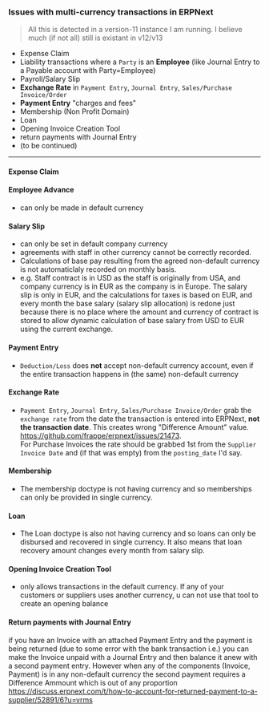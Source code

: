 ### Issues with multi-currency transactions in ERPNext

> All this is detected in a version-11 instance I am running. I believe much (if not all) still is existant in v12/v13

- Expense Claim
- Liability transactions where a `Party` is an **Employee** (like Journal Entry to a Payable account with Party=Employee)
- Payroll/Salary Slip
- **Exchange Rate** in `Payment Entry`, `Journal Entry`, `Sales/Purchase Invoice/Order`
- **Payment Entry** "charges and fees"
- Membership (Non Profit Domain)
- Loan
- Opening Invoice Creation Tool
- return payments with Journal Entry
- (to be continued)

---

#### Expense Claim

#### Employee Advance
- can only be made in default currency


#### Salary Slip
- can only be set in default company currency
- agreements with staff in other currency cannot be correctly recorded.
- Calculations of base pay resulting from the agreed non-default currency is not automaticlaly recorded on monthly basis.
- e.g. Staff contract is in USD as the staff is originally from USA, and company currency is in EUR as the company is in Europe. The salary slip is only in EUR, and the calculations for taxes is based on EUR, and every month the base salary (salary slip allocation) is redone just because there is no place where the amount and currency of contract is stored to allow dynamic calculation of base salary from USD to EUR using the current exchange.


#### Payment Entry
- `Deduction/Loss` does **not** accept non-default currency account, even if the entire transaction happens in (the same) non-default currency

#### Exchange Rate
- `Payment Entry`, `Journal Entry`, `Sales/Purchase Invoice/Order` grab the `exchange rate` from the date the transaction is entered into ERPNext, **not the transaction date**. This creates wrong "Difference Amount" value. https://github.com/frappe/erpnext/issues/21473.  
For Purchase Invoices the rate should be grabbed 1st from the `Supplier Invoice Date` and (if that was empty) from the `posting_date` I'd say.

#### Membership 
- The membership doctype is not having currency and so memberships can only be provided in single currency.

#### Loan
- The Loan doctype is also not having currency and so loans can only be disbursed and recovered in single currency. It also means that loan recovery amount changes every month from salary slip.


#### Opening Invoice Creation Tool
- only allows transactions in the default currency. If any of your customers or suppliers uses another currency, u can not use that tool to create an opening balance

#### Return payments with Journal Entry
if you have an Invoice with an attached Payment Entry and the payment is being returned (due to some error with the bank transaction i.e.) you can make the Invoice unpaid with a Journal Entry and then balance it anew with a second payment entry. However when any of the components (Invoice, Payment) is in any non-default currency the second payment requires a Difference Ammount which is out of any proportion  https://discuss.erpnext.com/t/how-to-account-for-returned-payment-to-a-supplier/52891/6?u=vrms
